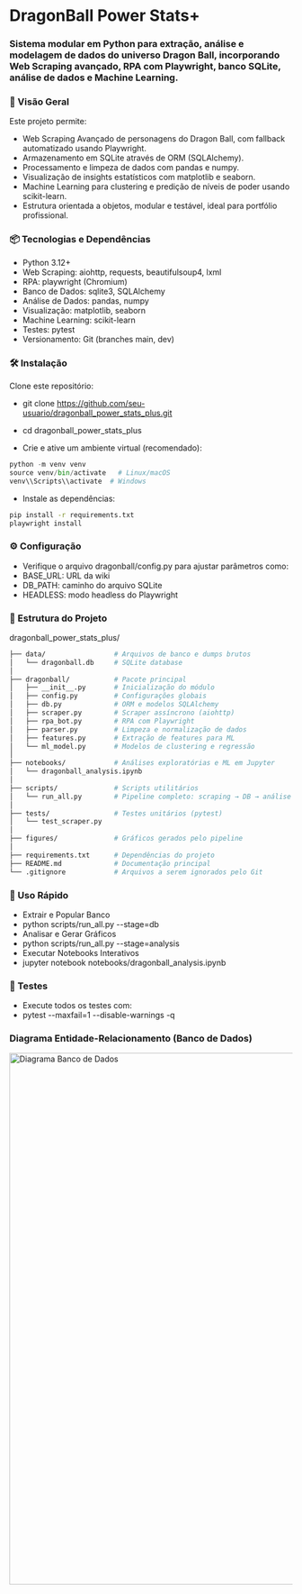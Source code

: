 # DragonBall Power Stats+

### Sistema modular em Python para extração, análise e modelagem de dados do universo Dragon Ball, incorporando Web Scraping avançado, RPA com Playwright, banco SQLite, análise de dados e Machine Learning.

### 🚀 Visão Geral

Este projeto permite:

- Web Scraping Avançado de personagens do Dragon Ball, com fallback automatizado usando Playwright.
- Armazenamento em SQLite através de ORM (SQLAlchemy).
- Processamento e limpeza de dados com pandas e numpy.
- Visualização de insights estatísticos com matplotlib e seaborn.
- Machine Learning para clustering e predição de níveis de poder usando scikit-learn.
- Estrutura orientada a objetos, modular e testável, ideal para portfólio profissional.

### 📦 Tecnologias e Dependências

- Python 3.12+
- Web Scraping: aiohttp, requests, beautifulsoup4, lxml
- RPA: playwright (Chromium)
- Banco de Dados: sqlite3, SQLAlchemy
- Análise de Dados: pandas, numpy
- Visualização: matplotlib, seaborn
- Machine Learning: scikit-learn
- Testes: pytest
- Versionamento: Git (branches main, dev)

### 🛠️ Instalação

Clone este repositório:

- git clone https://github.com/seu-usuario/dragonball_power_stats_plus.git

- cd dragonball_power_stats_plus

- Crie e ative um ambiente virtual (recomendado):

 ```python
python -m venv venv
source venv/bin/activate   # Linux/macOS
venv\\Scripts\\activate  # Windows
 ```

- Instale as dependências:
  
 ```bash
pip install -r requirements.txt
playwright install
 ```

### ⚙️ Configuração

- Verifique o arquivo dragonball/config.py para ajustar parâmetros como:
- BASE_URL: URL da wiki
- DB_PATH: caminho do arquivo SQLite
- HEADLESS: modo headless do Playwright

### 📁 Estrutura do Projeto

dragonball_power_stats_plus/
```bash
├── data/                 # Arquivos de banco e dumps brutos
│   └── dragonball.db     # SQLite database
│
├── dragonball/           # Pacote principal
│   ├── __init__.py       # Inicialização do módulo
│   ├── config.py         # Configurações globais
│   ├── db.py             # ORM e modelos SQLAlchemy
│   ├── scraper.py        # Scraper assíncrono (aiohttp)
│   ├── rpa_bot.py        # RPA com Playwright
│   ├── parser.py         # Limpeza e normalização de dados
│   ├── features.py       # Extração de features para ML
│   └── ml_model.py       # Modelos de clustering e regressão
│
├── notebooks/            # Análises exploratórias e ML em Jupyter
│   └── dragonball_analysis.ipynb
│
├── scripts/              # Scripts utilitários
│   └── run_all.py        # Pipeline completo: scraping → DB → análise
│
├── tests/                # Testes unitários (pytest)
│   └── test_scraper.py
│
├── figures/              # Gráficos gerados pelo pipeline
│
├── requirements.txt      # Dependências do projeto
├── README.md             # Documentação principal
└── .gitignore            # Arquivos a serem ignorados pelo Git 
```
### 🚀 Uso Rápido

- Extrair e Popular Banco
- python scripts/run_all.py --stage=db
- Analisar e Gerar Gráficos
- python scripts/run_all.py --stage=analysis
- Executar Notebooks Interativos
- jupyter notebook notebooks/dragonball_analysis.ipynb

### 🧪 Testes

- Execute todos os testes com:
- pytest --maxfail=1 --disable-warnings -q

### Diagrama Entidade-Relacionamento (Banco de Dados)

<img width="1769" height="944" alt="Diagrama Banco de Dados" src="https://github.com/user-attachments/assets/8a79f077-a944-4da9-89be-865a7c989579" />



